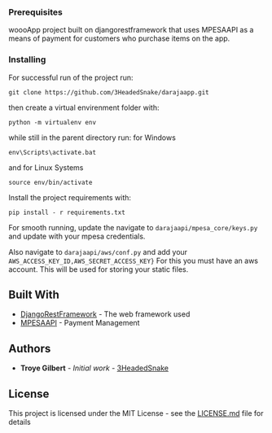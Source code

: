 ### Prerequisites

woooApp project built on djangorestframework that uses MPESAAPI as a means of payment for customers who purchase items on the app.

### Installing

For successful run of the project run:

```
git clone https://github.com/3HeadedSnake/darajaapp.git
```

then create a virtual envirenment folder with:

```
python -m virtualenv env

```
while still in the parent directory run:
for Windows
```
env\Scripts\activate.bat
```
and for Linux Systems
```
source env/bin/activate
```
Install the project requirements with:
```
pip install - r requirements.txt
```

For smooth running, update the navigate to ```darajaapi/mpesa_core/keys.py``` and update with your mpesa credentials.

Also navigate to ```darajaapi/aws/conf.py``` and add your ```AWS_ACCESS_KEY_ID,AWS_SECRET_ACCESS_KEY}``` For this you must have an aws account. This will be used for storing your static files.

## Built With

* [DjangoRestFramework](https://www.django-rest-framework.org/) - The web framework used
* [MPESAAPI](https://developer.safaricom.co.ke/apis-explorer) - Payment Management

## Authors

* **Troye Gilbert** - *Initial work* - [3HeadedSnake](https://github.com/3HeadedSnake)

## License

This project is licensed under the MIT License - see the [LICENSE.md](LICENSE.md) file for details


